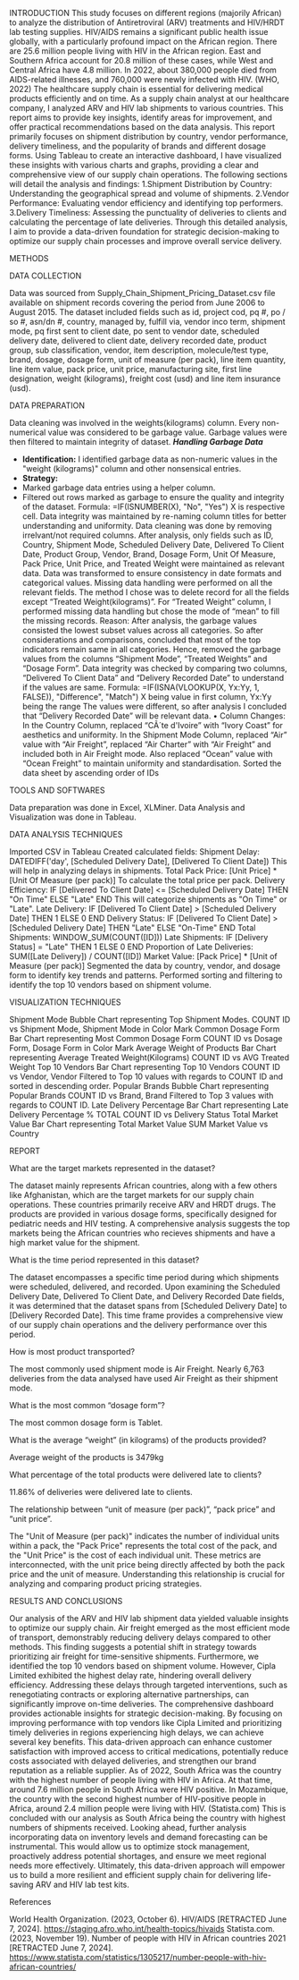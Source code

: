INTRODUCTION
This study focuses on different regions (majorily African) to analyze the distribution of Antiretroviral (ARV) treatments and HIV/HRDT lab testing supplies.
HIV/AIDS remains a significant public health issue globally, with a particularly profound impact on the African region.
There are 25.6 million people living with HIV in the African region. East and Southern Africa account for 20.8 million of these cases, while West and Central Africa have 4.8 million. In 2022, about 380,000 people died from AIDS-related illnesses, and 760,000 were newly infected with HIV. (WHO, 2022)
The healthcare supply chain is essential for delivering medical products efficiently and on time. As a supply chain analyst at our healthcare company, I analyzed ARV and HIV lab shipments to various countries. This report aims to provide key insights, identify areas for improvement, and offer practical recommendations based on the data analysis.
This report primarily focuses on shipment distribution by country, vendor performance, delivery timeliness, and the popularity of brands and different dosage forms. Using Tableau to create an interactive dashboard, I have visualized these insights with various charts and graphs, providing a clear and comprehensive view of our supply chain operations.
The following sections will detail the analysis and findings:
1.Shipment Distribution by Country: Understanding the geographical spread and volume of shipments.
2.Vendor Performance: Evaluating vendor efficiency and identifying top performers.
3.Delivery Timeliness: Assessing the punctuality of deliveries to clients and calculating the percentage of late deliveries.
Through this detailed analysis, I aim to provide a data-driven foundation for strategic decision-making to optimize our supply chain processes and improve overall service delivery.

METHODS

DATA COLLECTION

Data was sourced from Supply_Chain_Shipment_Pricing_Dataset.csv file available on shipment records covering the period from June 2006 to August 2015.
The dataset included fields such as id, project cod, pq #, po / so #, asn/dn #, country, managed by, fulfill via, vendor inco term, shipment mode, pq first sent to client date, po sent to vendor date, scheduled delivery date, delivered to client date, delivery recorded date, product group, sub classification, vendor, item description, molecule/test type, brand, dosage, dosage form, unit of measure (per pack), line item quantity, line item value, pack price, unit price, manufacturing site, first line designation, weight (kilograms), freight cost (usd) and line item insurance (usd).

DATA PREPARATION

Data cleaning was involved in the weights(kilograms) column. Every non-numerical value was considered to be garbage value. Garbage values were then filtered to maintain integrity of dataset.
***Handling Garbage Data***
- **Identification:** I identified garbage data as non-numeric values in the "weight (kilograms)" column and other nonsensical entries.
- **Strategy:**
- Marked garbage data entries using a helper column.
- Filtered out rows marked as garbage to ensure the quality and integrity of the dataset.
Formula: =IF(ISNUMBER(X), "No", "Yes")
X is respective cell.
Data integrity  was maintained by re-naming column titles for better understanding and uniformity. Data cleaning was done by removing irrelvant/not required columns. After analysis, only fields such as ID, Country, Shipment Mode, Scheduled Delivery Date, Delivered To Client Date, Product Group, Vendor, Brand, Dosage Form, Unit Of Measure, Pack Price, Unit Price, and Treated Weight were maintained as relevant data. 
Data was transformed to ensure consistency in date formats and categorical values. 
Missing data handling were performed on all the relevant fields. The method I chose was to delete record for all the fields except “Treated Weight(kilograms)”. For “Treated Weight” column, I performed missing data handling but chose the mode of “mean” to fill the missing records. 
Reason: After analysis, the garbage values consisted the lowest subset values across all categories. So after considerations and comparisons, concluded that most of the top indicators remain same in all categories. Hence, removed the garbage values from the columns “Shipment Mode”, “Treated Weights” and “Dosage Form”.
Data integrity was checked by comparing two columns, “Delivered To Client Data” and “Delivery Recorded Date” to understand if the values are same. 
Formula: =IF(ISNA(VLOOKUP(X, Yx:Yy, 1, FALSE)), "Difference", "Match")
X being value in first column, Yx:Yy being the range
The values were different, so after analysis I concluded that “Delivery Recorded Date” will be relevant data. 
•	Column Changes: 
In the Country Column, replaced “CÃ´te d'Ivoire” with “Ivory Coast” for aesthetics and uniformity.
In the Shipment Mode Column, replaced “Air” value with “Air Freight”, replaced “Air Charter” with “Air Freight” and included both in Air Freight mode. Also replaced “Ocean” value with “Ocean Freight” to maintain uniformity and standardisation. 
Sorted the data sheet by ascending order of IDs

TOOLS AND SOFTWARES

Data preparation was done in Excel, XLMiner.
Data Analysis and Visualization was done in Tableau.

DATA ANALYSIS TECHNIQUES

Imported CSV in Tableau
Created calculated fields:
Shipment Delay:
DATEDIFF('day', [Scheduled Delivery Date], [Delivered To Client Date])
This will help in analyzing delays in shipments.
Total Pack Price:
[Unit Price] * [Unit Of Measure (per pack)]
To calculate the total price per pack.
Delivery Efficiency:
IF [Delivered To Client Date] <= [Scheduled Delivery Date] THEN "On Time" ELSE "Late" END
This will categorize shipments as "On Time" or "Late".
Late Delivery:
IF [Delivered To Client Date] > [Scheduled Delivery Date] THEN 1 ELSE 0 END
Delivery Status:
IF [Delivered To Client Date] > [Scheduled Delivery Date] THEN "Late" ELSE "On-Time" END
Total Shipments:
WINDOW_SUM(COUNT([ID]))
Late Shipments:
IF [Delivery Status] = "Late" THEN 1 ELSE 0 END
Proportion of Late Deliveries:
SUM([Late Delivery]) / COUNT([ID])
Market Value:
[Pack Price] * [Unit of Measure (per pack)]
Segmented the data by country, vendor, and dosage form to identify key trends and patterns.
Performed sorting and filtering to identify the top 10 vendors based on shipment volume.

VISUALIZATION TECHNIQUES

Shipment Mode
Bubble Chart representing Top Shipment Modes.
COUNT ID vs Shipment Mode, Shipment Mode in Color Mark
Common Dosage Form
Bar Chart representing Most Common Dosage Form
COUNT ID vs Dosage Form, Dosage Form in Color Mark
Average Weight of Products
Bar Chart representing Average Treated Weight(Kilograms)
COUNT ID vs AVG Treated Weight
Top 10 Vendors
Bar Chart representing Top 10 Vendors
COUNT ID vs Vendor, Vendor Filtered to Top 10 values with regards to COUNT ID and sorted in descending order. 
Popular Brands
Bubble Chart representing Popular Brands
COUNT ID vs Brand, Brand Filtered to Top 3 values with regards to COUNT ID.
Late Delivery Percentage
Bar Chart representing Late Delivery Percentage
% TOTAL COUNT ID vs Delivery Status 
Total Market Value
Bar Chart representing Total Market Value
SUM Market Value vs Country

REPORT

What are the target markets represented in the dataset?

The dataset mainly represents African countries, along with a few others like Afghanistan, which are the target markets for our supply chain operations. These countries primarily receive ARV and HRDT drugs. The products are provided in various dosage forms, specifically designed for pediatric needs and HIV testing. A comprehensive analysis suggests the top markets being the African countries who recieves shipments and have a high market value for the shipment. 
 
What is the time period represented in this dataset?

The dataset encompasses a specific time period during which shipments were scheduled, delivered, and recorded. Upon examining the Scheduled Delivery Date, Delivered To Client Date, and Delivery Recorded Date fields, it was determined that the dataset spans from [Scheduled Delivery Date] to [Delivery Recorded Date]. This time frame provides a comprehensive view of our supply chain operations and the delivery performance over this period.

How is most product transported?

The most commonly used shipment mode is Air Freight. Nearly 6,763 deliveries from the data analysed have used Air Freight as their shipment mode.
 
What is the most common “dosage form”?

The most common dosage form is Tablet. 
 
What is the average “weight” (in kilograms) of the products provided?

Average weight of the products is 3479kg

What percentage of the total products were delivered late to clients?

11.86% of deliveries were delivered late to clients.

 The relationship between “unit of measure (per pack)”, “pack price” and “unit price”.

The "Unit of Measure (per pack)" indicates the number of individual units within a pack, the "Pack Price" represents the total cost of the pack, and the "Unit Price" is the cost of each individual unit. These metrics are interconnected, with the unit price being directly affected by both the pack price and the unit of measure. Understanding this relationship is crucial for analyzing and comparing product pricing strategies.

RESULTS AND CONCLUSIONS

Our analysis of the ARV and HIV lab shipment data yielded valuable insights to optimize our supply chain.  Air freight emerged as the most efficient mode of transport, demonstrably reducing delivery delays compared to other methods. This finding suggests a potential shift in strategy towards prioritizing air freight for time-sensitive shipments.
Furthermore, we identified the top 10 vendors based on shipment volume.  However, Cipla Limited exhibited the highest delay rate, hindering overall delivery efficiency.  Addressing these delays through targeted interventions, such as renegotiating contracts or exploring alternative partnerships, can significantly improve on-time deliveries.
The comprehensive dashboard provides actionable insights for strategic decision-making. By focusing on improving performance with top vendors like Cipla Limited and prioritizing timely deliveries in regions experiencing high delays, we can achieve several key benefits. This data-driven approach can enhance customer satisfaction with improved access to critical medications, potentially reduce costs associated with delayed deliveries, and strengthen our brand reputation as a reliable supplier.
As of 2022, South Africa was the country with the highest number of people living with HIV in Africa. At that time, around 7.6 million people in South Africa were HIV positive. In Mozambique, the country with the second highest number of HIV-positive people in Africa, around 2.4 million people were living with HIV. (Statista.com)
This is concluded with our analysis as South Africa being the country with highest numbers of shipments received. 
Looking ahead, further analysis incorporating data on inventory levels and demand forecasting can be instrumental. This would allow us to optimize stock management, proactively address potential shortages, and ensure we meet regional needs more effectively. Ultimately, this data-driven approach will empower us to build a more resilient and efficient supply chain for delivering life-saving ARV and HIV lab test kits.

References

World Health Organization. (2023, October 6). HIV/AIDS [RETRACTED June 7, 2024]. https://staging.afro.who.int/health-topics/hivaids
Statista.com. (2023, November 19). Number of people with HIV in African countries 2021 [RETRACTED June 7, 2024]. https://www.statista.com/statistics/1305217/number-people-with-hiv-african-countries/



